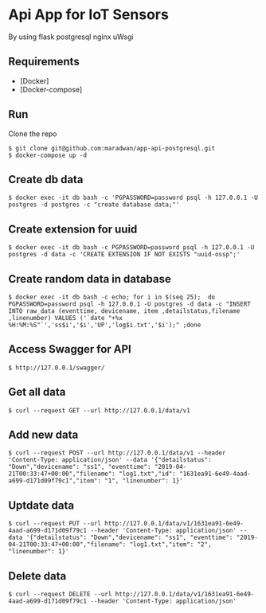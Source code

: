 # Api App for IoT Sensors
By using flask postgresql nginx uWsgi

## Requirements

* [Docker]
* [Docker-compose]


## Run

Clone the repo

    $ git clone git@github.com:maradwan/app-api-postgresql.git
    $ docker-compose up -d


## Create db data 

    $ docker exec -it db bash -c 'PGPASSWORD=password psql -h 127.0.0.1 -U postgres -d postgres -c "create database data;"'


## Create extension for uuid

    $ docker exec -it db bash -c PGPASSWORD=password psql -h 127.0.0.1 -U postgres -d data -c 'CREATE EXTENSION IF NOT EXISTS "uuid-ossp";'

## Create random data in database

    $ docker exec -it db bash -c echo; for i in $(seq 25);  do  PGPASSWORD=password psql -h 127.0.0.1 -U postgres -d data -c "INSERT INTO raw_data (eventtime, devicename, item ,detailstatus,filename ,linenumber) VALUES ('`date "+%x %H:%M:%S"`','ss$i','$i','UP','log$i.txt','$i');" ;done

## Access Swagger for API
    $ http://127.0.0.1/swagger/

## Get all data 
    $ curl --request GET --url http://127.0.0.1/data/v1

## Add new data 
    $ curl --request POST --url http://127.0.0.1/data/v1 --header 'Content-Type: application/json' --data '{"detailstatus": "Down","devicename": "ss1", "eventtime": "2019-04-21T00:33:47+00:00","filename": "log1.txt","id": "1631ea91-6e49-4aad-a699-d171d09f79c1","item": "1", "linenumber": 1}'

## Uptdate data
    $ curl --request PUT --url http://127.0.0.1/data/v1/1631ea91-6e49-4aad-a699-d171d09f79c1 --header 'Content-Type: application/json' --data '{"detailstatus": "Down","devicename": "ss1", "eventtime": "2019-04-21T00:33:47+00:00","filename": "log1.txt","item": "2", "linenumber": 1}'


## Delete data
    $ curl --request DELETE --url http://127.0.0.1/data/v1/1631ea91-6e49-4aad-a699-d171d09f79c1 --header 'Content-Type: application/json'
